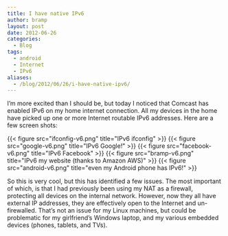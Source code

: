 ```yaml
---
title: I have native IPv6
author: bramp
layout: post
date: 2012-06-26
categories:
  - Blog
tags:
  - android
  - Internet
  - IPv6
aliases:
  - /blog/2012/06/26/i-have-native-ipv6/
---
```

I&#8217;m more excited than I should be, but today I noticed that Comcast has enabled IPv6 on my home internet connection. All my devices in the home have picked up one or more Internet routable IPv6 addresses. Here are a few screen shots: <!--more-->

{{< figure src="ifconfig-v6.png" title="IPv6 ifconfig" >}}
{{< figure src="google-v6.png"   title="IPv6 Google!" >}}
{{< figure src="facebook-v6.png" title="IPv6 Facebook" >}}
{{< figure src="bramp-v6.png"    title="IPv6 my website (thanks to Amazon AWS)" >}}
{{< figure src="android-v6.png"  title="even my Android phone has IPv6!" >}}

So this is very cool, but this has identified a few issues. The most important of which, is that I had previously been using my NAT as a firewall, protecting all devices on the internal network. However, now they all have external IP addresses, they are effectively open to the Internet and un-firewalled. That&#8217;s not an issue for my Linux machines, but could be problematic for my girlfriend&#8217;s Windows laptop, and my various embedded devices (phones, tablets, and TVs).
